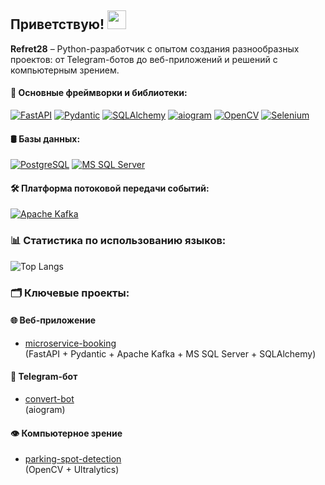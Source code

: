 ## Приветствую! <img src="https://media.giphy.com/media/hvRJCLFzcasrR4ia7z/giphy.gif" width="30">

**Refret28** – Python-разработчик с опытом создания разнообразных проектов: от Telegram-ботов до веб-приложений и решений с компьютерным зрением.

#### 🐍 Основные фреймворки и библиотеки:
[![FastAPI](https://img.shields.io/badge/FastAPI-005571?logo=fastapi)](https://fastapi.tiangolo.com/)
[![Pydantic](https://img.shields.io/badge/Pydantic-92000B?logo=python)](https://docs.pydantic.dev/)
[![SQLAlchemy](https://img.shields.io/badge/SQLAlchemy-1a1a1a?logo=sqlalchemy)](https://www.sqlalchemy.org/)
[![aiogram](https://img.shields.io/badge/Aiogram-2CA5E0?logo=telegram)](https://docs.aiogram.dev/)
[![OpenCV](https://img.shields.io/badge/OpenCV-5C3EE8?logo=opencv)](https://opencv.org/)
[![Selenium](https://img.shields.io/badge/Selenium-43B02A?logo=selenium)](https://www.selenium.dev/)

#### 🛢️ Базы данных:
[![PostgreSQL](https://img.shields.io/badge/PostgreSQL-4169E1?logo=postgresql)](https://www.postgresql.org/)
[![MS SQL Server](https://img.shields.io/badge/MS_SQL_Server-CC2927?logo=microsoft-sql-server)](https://www.microsoft.com/sql-server/)

#### 🛠️ Платформа потоковой передачи событий:
[![Apache Kafka](https://img.shields.io/badge/Apache_Kafka-231F20?logo=apache-kafka)](https://kafka.apache.org/)

### 📊 Статистика по использованию языков:
![Top Langs](https://github-readme-stats.vercel.app/api/top-langs/?username=Refret28&layout=compact&hide_title=true&theme=tokyonight&hide=bat,html,css,scss,shell,roff)

### 🗂️ Ключевые проекты:
#### 🌐 Веб-приложение
- [microservice-booking](https://github.com/Refret28/microservice-booking)  
  (FastAPI + Pydantic + Apache Kafka + MS SQL Server + SQLAlchemy)

#### 🤖 Telegram-бот
- [convert-bot](https://github.com/Refret28/convert-bot)  
  (aiogram)

#### 👁️ Компьютерное зрение
- [parking-spot-detection](https://github.com/Refret28/parking-spot-detection)  
  (OpenCV + Ultralytics)
